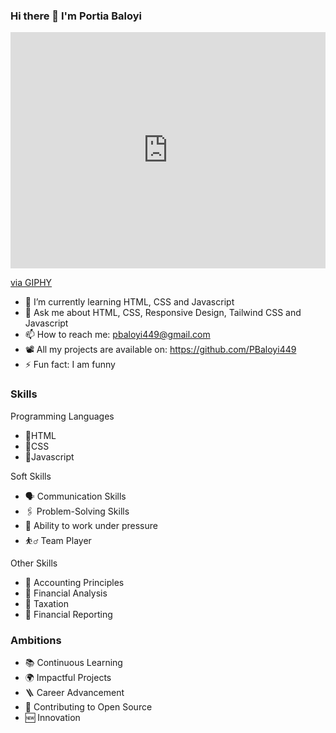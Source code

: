 ### Hi there 👋 I'm Portia Baloyi
<div style="width:100%;height:0;padding-bottom:75%;position:relative;"><iframe src="https://giphy.com/embed/xUPGGDNsLvqsBOhuU0" width="100%" height="100%" style="position:absolute" frameBorder="0" class="giphy-embed" allowFullScreen></iframe></div><p><a href="https://giphy.com/gifs/animation-cool-hello-xUPGGDNsLvqsBOhuU0">via GIPHY</a></p>

- 🌱 I’m currently learning HTML, CSS and Javascript
- 💬 Ask me about HTML, CSS, Responsive Design, Tailwind CSS and Javascript
- 📫 How to reach me: pbaloyi449@gmail.com
- 📽️ All my projects are available on: https://github.com/PBaloyi449
- ⚡ Fun fact: I am funny

### Skills

Programming Languages
- 📄HTML
- 📄CSS
- 📄Javascript

Soft Skills
- 🗣️ Communication Skills
- 🖇️ Problem-Solving Skills
- 🧗 Ability to work under pressure
- ⛹️‍♂️ Team Player

Other Skills
- 📄 Accounting Principles
- 📄  Financial Analysis
- 📄  Taxation
- 📄  Financial Reporting

### Ambitions
- 📚 Continuous Learning
- 🌍 Impactful Projects
- 🪜 Career Advancement
- 📖 Contributing to Open Source
- 🆕 Innovation


<!--
**PBaloyi449/Pbaloyi449** is a ✨ _special_ ✨ repository because its `README.md` (this file) appears on your GitHub profile.

Here are some ideas to get you started:

- 🔭 I’m currently working on ...
- 🌱 I’m currently learning HTML, CSS and Javascript
- 👯 I’m looking to collaborate on ...
- 🤔 I’m looking for help with ...
- 💬 Ask me about HTML, CSS, Responsive Design, Tailwind CSS and Javascript
- 📫 How to reach me: pbaloyi449@gmail.com
- 📽️ All my projects are available on: https://github.com/PBaloyi449
- 😄 Pronouns: ...
- ⚡ Fun fact: I am funny
-
-->
